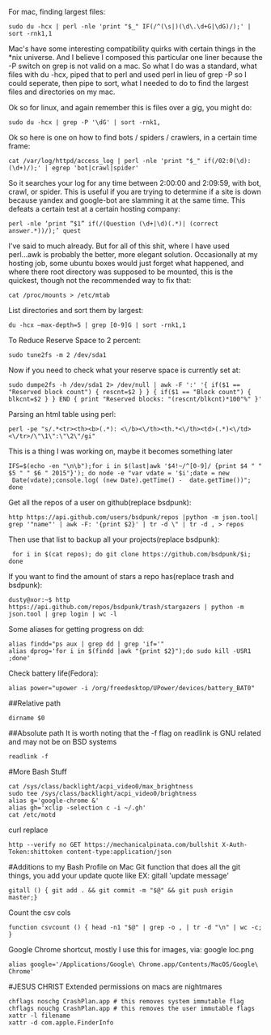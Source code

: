 For mac, finding largest files: 

```
sudo du -hcx | perl -nle 'print "$_" IF(/^(\s|)(\d\.\d+G|\dG)/);' | sort -rnk1,1 
```

Mac's have some interesting compatibility quirks with certain things in the *nix universe. And I believe I composed this particular one liner because the -P switch on grep is not valid on a mac. So what I do was a standard, what files with du -hcx, piped that to perl and used perl in lieu of grep -P so I could seperate, then pipe to sort, what I needed to do to find the largest files and directories on my mac. 

Ok so for linux, and again remember this is files over a gig, you might do:
```
sudo du -hcx | grep -P '\dG' | sort -rnk1,
```


Ok so here is one on how to find bots / spiders / crawlers, in a certain time frame: 

```
cat /var/log/httpd/access_log | perl -nle 'print "$_" if(/02:0(\d):(\d+)/);' | egrep 'bot|crawl|spider'
```

So it searches your log for any time between 2:00:00 and 2:09:59, with bot, crawl, or spider. This is useful if you are trying to determine if a site is down because yandex and google-bot are slamming it at the same time. This defeats a certain test at a certain hosting company: 

```
perl -nle ‘print “$1” if(/(Question (\d+|\d)(.*)| (correct answer.*))/);’ quest
```

I've said to much already. But for all of this shit, where I have used perl...awk is probably the better, more elegant solution. 
Occasionally at my hosting job, some ubuntu boxes would just forget what happened, and where there root directory was supposed to be mounted, this is the quickest, though not the recommended way to fix that:


```
cat /proc/mounts > /etc/mtab
```

List directories and sort them by largest:


```
du -hcx –max-depth=5 | grep [0-9]G | sort -rnk1,1
```


To Reduce Reserve Space to 2 percent:

```
sudo tune2fs -m 2 /dev/sda1
```

Now if you need to check what your reserve space is currently set at:


```
sudo dumpe2fs -h /dev/sda1 2> /dev/null | awk -F ':' '{ if($1 == "Reserved block count") { rescnt=$2 } } { if($1 == "Block count") { blkcnt=$2 } } END { print "Reserved blocks: "(rescnt/blkcnt)*100"%" }'

```


Parsing an html table using perl:

```
perl -pe "s/.*<tr><th><b>(.*): <\/b><\/th><th.*<\/th><td>(.*)<\/td><\/tr>/\"\1\":\"\2\"/gi"
```

This is a thing I was working on, maybe it becomes something later
```
IFS=$(echo -en "\n\b");for i in $(last|awk '$4!~/^[0-9]/ {print $4 " " $5 " " $6 " 2015"}'); do node -e "var vdate = '$i';date = new
 Date(vdate);console.log( (new Date).getTime() -  date.getTime())"; done
```


Get all the repos of a user on github(replace bsdpunk):
```
http https://api.github.com/users/bsdpunk/repos |python -m json.tool| grep '"name"' | awk -F: '{print $2}' | tr -d \" | tr -d , > repos
```


Then use that list to backup all your projects(replace bsdpunk):
```
 for i in $(cat repos); do git clone https://github.com/bsdpunk/$i; done
```
If you want to find the amount of stars a repo has(replace trash and bsdpunk):
```
dusty@xor:~$ http https://api.github.com/repos/bsdpunk/trash/stargazers | python -m json.tool | grep login | wc -l
```
Some aliases for getting progress on dd:
```
alias findd="ps aux | grep dd | grep 'if='"
alias dprog='for i in $(findd |awk "{print $2}");do sudo kill -USR1 ;done'
```

Check battery life(Fedora):
```
alias power="upower -i /org/freedesktop/UPower/devices/battery_BAT0"
```

##Relative path
```
dirname $0
```
##Absolute path
It is worth noting that the -f flag on readlink is GNU related and  may not be on BSD systems
```
readlink -f
```


#More Bash Stuff
```
cat /sys/class/backlight/acpi_video0/max_brightness
sudo tee /sys/class/backlight/acpi_video0/brightness
alias g='google-chrome &'
alias gh='xclip -selection c -i ~/.gh'
cat /etc/motd
```
curl replace

```
http --verify no GET https://mechanicalpinata.com/bullshit X-Auth-Token:shittoken content-type:application/json
```

#Additions to my Bash Profile on Mac
Git function that does all the git things, you add your update quote like EX: gitall 'update message'
```
gitall () { git add . && git commit -m "$@" && git push origin master;}
```
Count the csv cols
```
function csvcount () { head -n1 "$@" | grep -o , | tr -d "\n" | wc -c; }
```
Google Chrome shortcut, mostly I use this for images, via: google loc.png
```
alias google='/Applications/Google\ Chrome.app/Contents/MacOS/Google\ Chrome'
```



#JESUS CHRIST
Extended permissions on macs are nightmares
```
chflags noschg CrashPlan.app # this removes system immutable flag
chflags nouchg CrashPlan.app # this removes the user immutable flags
xattr -l filename
xattr -d com.apple.FinderInfo
```

